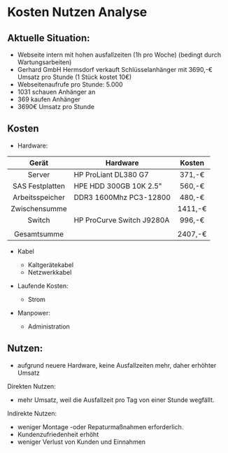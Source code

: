 # Kosten Nutzen Analyse

## Aktuelle Situation: 
* Webseite intern mit hohen ausfallzeiten (1h pro Woche) (bedingt durch Wartungsarbeiten)
* Gerhard GmbH Hermsdorf verkauft Schlüsselanhänger mit 3690,-€ Umsatz pro Stunde (1 Stück kostet 10€)
* Webseitenaufrufe pro Stunde: 5.000
* 1031 schauen Anhänger an
* 369 kaufen Anhänger 
* 3690€ Umsatz pro Stunde

## Kosten

* Hardware:

| Gerät  | Hardware                              | Kosten |
| :---:  | ---                                   |  :---: |
| Server | HP ProLiant DL380 G7                  | 371,-€ |
| SAS Festplatten | HPE HDD 300GB 10K 2.5"       | 560,-€ |
| Arbeitsspeicher | DDR3 1600Mhz PC3-12800       | 480,-€ |
| Zwischensumme |                                | 1411,-€ |
| Switch | HP ProCurve Switch J9280A             | 996,-€ |
|  |                                |  |
|Gesamtsumme  |                                |2407,-€ |

* Kabel 
     * Kaltgerätekabel
     * Netzwerkkabel
    
* Laufende Kosten:
    * Strom
    
* Manpower:
    * Administration

## Nutzen:
* aufgrund neuere Hardware, keine Ausfallzeiten mehr, daher erhöhter Umsatz

Direkten Nutzen: 
* mehr Umsatz, weil die Ausfallzeit pro Tag von einer Stunde wegfällt.

Indirekte Nutzen: 
* weniger Montage -oder Repaturmaßnahmen erforderlich. 
* Kundenzufriedenheit erhöht
* weniger Verlust von Kunden und Einnahmen